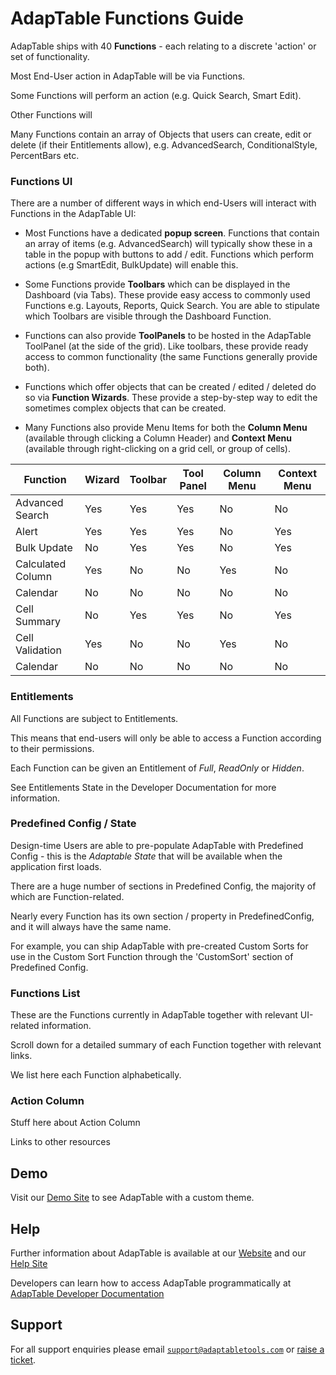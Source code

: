# AdapTable Functions Guide

AdapTable ships with 40 **Functions** - each relating to a discrete 'action' or set of functionality.

Most End-User action in AdapTable will be via Functions.

Some Functions will perform an action (e.g. Quick Search, Smart Edit).

Other Functions will

Many Functions contain an array of Objects that users can create, edit or delete (if their Entitlements allow), e.g. AdvancedSearch, ConditionalStyle, PercentBars etc.

### Functions UI

There are a number of different ways in which end-Users will interact with Functions in the AdapTable UI:

- Most Functions have a dedicated **popup screen**.  Functions that contain an array of items (e.g. AdvancedSearch) will typically show these in a table in the popup with buttons to add / edit.  Functions which perform actions (e.g SmartEdit, BulkUpdate) will enable this.

- Some Functions provide **Toolbars** which can be displayed in the Dashboard (via Tabs).  These provide easy access to commonly used Functions e.g. Layouts, Reports, Quick Search.  You are able to stipulate which Toolbars are visible through the Dashboard Function.

- Functions can also provide **ToolPanels** to be hosted in the AdapTable ToolPanel (at the side of the grid). Like toolbars, these provide ready access to common functionality (the same Functions generally provide both).

- Functions which offer objects that can be created / edited / deleted do so via **Function Wizards**.  These provide a step-by-step way to edit the sometimes complex objects that can be created.

- Many Functions also provide Menu Items for both the **Column Menu** (available through clicking a Column Header) and **Context Menu** (available through right-clicking on a grid cell, or group of cells).


| Function  	             | Wizard    | Toolbar  | Tool Panel | Column Menu | Context Menu  |
| --------  	             | ------    | -------  | ---------  | ----------- | ------------  |
| Advanced Search          | Yes       | Yes      | Yes        | No          | No            |
| Alert                    | Yes       | Yes      | Yes        | No          | Yes           | 
| Bulk Update              | No        | Yes      | Yes        | No          | Yes           | 
| Calculated Column        | Yes       | No       | No         | Yes         | No            | 
| Calendar                 | No        | No       | No         | No          | No            | 
| Cell Summary             | No        | Yes      | Yes        | No          | Yes           | 
| Cell Validation          | Yes       | No       | No         | Yes         | No            | 
| Calendar                 | No        | No       | No         | No          | No            | 






### Entitlements

All Functions are subject to Entitlements.  

This means that end-users will only be able to access a Function according to their permissions.

Each Function can be given an Entitlement of *Full*, *ReadOnly* or *Hidden*. 

See Entitlements State in the Developer Documentation for more information.

### Predefined Config / State

Design-time Users are able to pre-populate AdapTable with Predefined Config - this is the *Adaptable State* that will be available when the application first loads.

There are a huge number of sections in Predefined Config, the majority of which are Function-related.

Nearly every Function has its own section / property in PredefinedConfig, and it will always have the same name.  

For example, you can ship AdapTable with pre-created Custom Sorts for use in the Custom Sort Function through the 'CustomSort' section of Predefined Config.


### Functions List

These are the Functions currently in AdapTable together with relevant UI-related information.

Scroll down for a detailed summary of each Function together with relevant links.


We list here each Function alphabetically.

### Action Column

Stuff here about Action Column

Links to other resources


## Demo

Visit our [Demo Site](https://demo.adaptabletools.com/theme/aggridcustomthemedemo) to see AdapTable with a custom theme.

## Help

Further information about AdapTable is available at our [Website](www.adaptabletools.com) and our [Help Site](https://adaptabletools.zendesk.com/hc/en-us)

Developers can learn how to access AdapTable programmatically at [AdapTable Developer Documentation](https://api.adaptabletools.com) 

## Support

For all support enquiries please email [`support@adaptabletools.com`](mailto:support@adaptabletools.com) or [raise a ticket](https://adaptabletools.zendesk.com/hc/en-us/requests/new).
